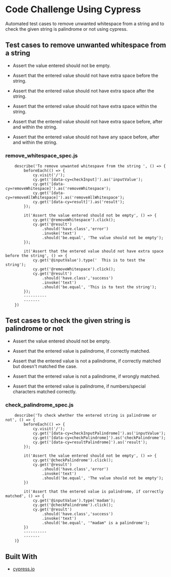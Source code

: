 # Code Challenge Using Cypress

Automated test cases to remove unwanted whitespace from a string and to check the given string is palindrome or not using cypress.

## Test cases to remove unwanted whitespace from a string

- Assert the value entered should not be empty.

- Assert that the entered value should not have extra space before the string.

- Assert that the entered value should not have extra space after the string.

- Assert that the entered value should not have extra space within the string.

- Assert that the entered value should not have extra space before, after and within the string.

- Assert that the entered value should not have any space before, after and within the string.

### remove_whitespace_spec.js

```shell
    describe('To remove unwanted whitespave from the string ', () => {
        beforeEach(() => {
            cy.visit('/');
            cy.get('[data-cy=checkInput]').as('inputValue');
            cy.get('[data-cy=removeWhitespace]').as('removeWhitespace');
            cy.get('[data-cy=removeAllWhitespace]').as('removeAllWhitespace');
            cy.get('[data-cy=result]').as('result');
        });

        it('Assert the value entered should not be empty', () => {
            cy.get('@removeWhitespace').click();
            cy.get('@result')
                .should('have.class','error')
                .invoke('text')
                .should('be.equal', 'The value should not be empty');
        });

        it('Assert that the entered value should not have extra space before the string', () => {
            cy.get('@inputValue').type('  This is to test the string');
            cy.get('@removeWhitespace').click();
            cy.get('@result')
                .should('have.class','success')
                .invoke('text')
                .should('be.equal', 'This is to test the string');
        });
        ----------
        -------
    })
```

## Test cases to check the given string is palindrome or not

- Assert the value entered should not be empty.

- Assert that the entered value is palindrome, if correctly matched.

- Assert that the entered value is not a palindrome, if correctly matched but doesn't matched the case.

- Assert that the entered value is not a palindrome, if wrongly matched.

- Assert that the entered value is palindrome, if numbers/special characters matched correctly.

### check_palindrome_spec.js

```shell
    describe('To check whether the entered string is palindrome or not', () => {
        beforeEach(() => {
            cy.visit('/');
            cy.get('[data-cy=checkInputPalindrome]').as('inputValue');
            cy.get('[data-cy=checkPalindrome]').as('checkPalindrome');
            cy.get('[data-cy=resultPalindrome]').as('result');
        });

        it('Assert the value entered should not be empty', () => {
            cy.get('@checkPalindrome').click();
            cy.get('@result')
                .should('have.class','error')
                .invoke('text')
                .should('be.equal', 'The value should not be empty');
        })

        it('Assert that the entered value is palindrome, if correctly matched', () => {
            cy.get('@inputValue').type('madam');
            cy.get('@checkPalindrome').click();
            cy.get('@result')
                .should('have.class','success')
                .invoke('text')
                .should('be.equal', '"madam" is a palindrome');
        })
        ----------
        -------
    )}
```

## Built With

- [cypress.io](https://www.cypress.io/)
